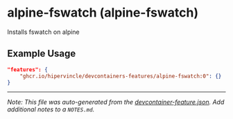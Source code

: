 
# alpine-fswatch (alpine-fswatch)

Installs fswatch on alpine

## Example Usage

```json
"features": {
    "ghcr.io/hipervincle/devcontainers-features/alpine-fswatch:0": {}
}
```





---

_Note: This file was auto-generated from the [devcontainer-feature.json](https://github.com/hipervincle/devcontainers-features/blob/main/src/alpine-fswatch/devcontainer-feature.json).  Add additional notes to a `NOTES.md`._
